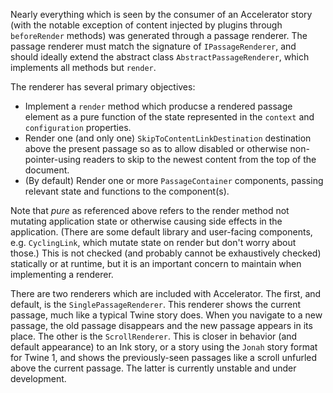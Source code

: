 Nearly everything which is seen by the consumer of an Accelerator story (with the notable exception of content injected by plugins through `beforeRender` methods) was generated through a passage renderer. The passage renderer must match the signature of `IPassageRenderer`, and should ideally extend the abstract class `AbstractPassageRenderer`, which implements all methods but `render`.

The renderer has several primary objectives:

* Implement a `render` method which producse a rendered passage element as a pure function of the state represented in the `context` and `configuration` properties.
* Render one (and only one) `SkipToContentLinkDestination` destination above the present passage so as to allow disabled or otherwise non-pointer-using readers to skip to the newest content from the top of the document.
* (By default) Render one or more `PassageContainer` components, passing relevant state and functions to the component(s).

Note that *pure* as referenced above refers to the render method not mutating application state or otherwise causing side effects in the application. (There are some default library and user-facing components, e.g. `CyclingLink`, which mutate state on render but don't worry about those.) This is not checked (and probably cannot be exhaustively checked) statically or at runtime, but it is an important concern to maintain when implementing a renderer.

There are two renderers which are included with Accelerator. The first, and default, is the `SinglePassageRenderer`. This renderer shows the current passage, much like a typical Twine story does. When you navigate to a new passage, the old passage disappears and the new passage appears in its place. The other is the `ScrollRenderer`. This is closer in behavior (and default appearance) to an Ink story, or a story using the `Jonah` story format for Twine 1, and shows the previously-seen passages like a scroll unfurled above the current passage. The latter is currently unstable and under development.
